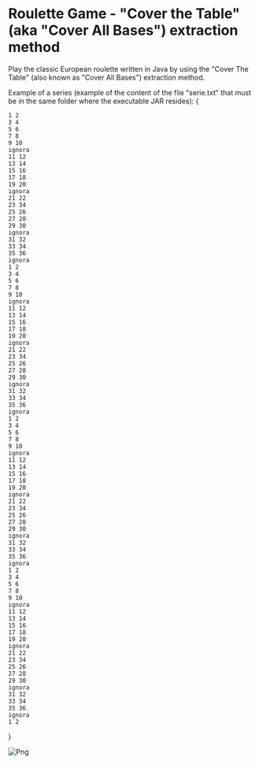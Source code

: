 # Roulette Game - "Cover the Table" (aka "Cover All Bases") extraction method
Play the classic European roulette written in Java by using the "Cover The Table" (also known as "Cover All Bases") extraction method.

Example of a series (example of the content of the file "serie.txt" that must be in the same folder where the executable JAR resides): {
```
1 2
3 4
5 6
7 8
9 10
ignora
11 12
13 14
15 16
17 18
19 20
ignora
21 22
23 34
25 26
27 28
29 30
ignora
31 32
33 34
35 36
ignora
1 2
3 4
5 6
7 8
9 10
ignora
11 12
13 14
15 16
17 18
19 20
ignora
21 22
23 34
25 26
27 28
29 30
ignora
31 32
33 34
35 36
ignora
1 2
3 4
5 6
7 8
9 10
ignora
11 12
13 14
15 16
17 18
19 20
ignora
21 22
23 34
25 26
27 28
29 30
ignora
31 32
33 34
35 36
ignora
1 2
3 4
5 6
7 8
9 10
ignora
11 12
13 14
15 16
17 18
19 20
ignora
21 22
23 34
25 26
27 28
29 30
ignora
31 32
33 34
35 36
ignora
1 2
```
}

![Png](https://i.ibb.co/423nRTw/Immagine-2024-11-26-224342.png)
